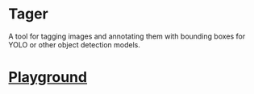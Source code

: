 # Tager
A tool for tagging images and annotating them with bounding boxes 
for YOLO or other object detection models.

# [Playground](https://allape.github.io/React-Tager/)
